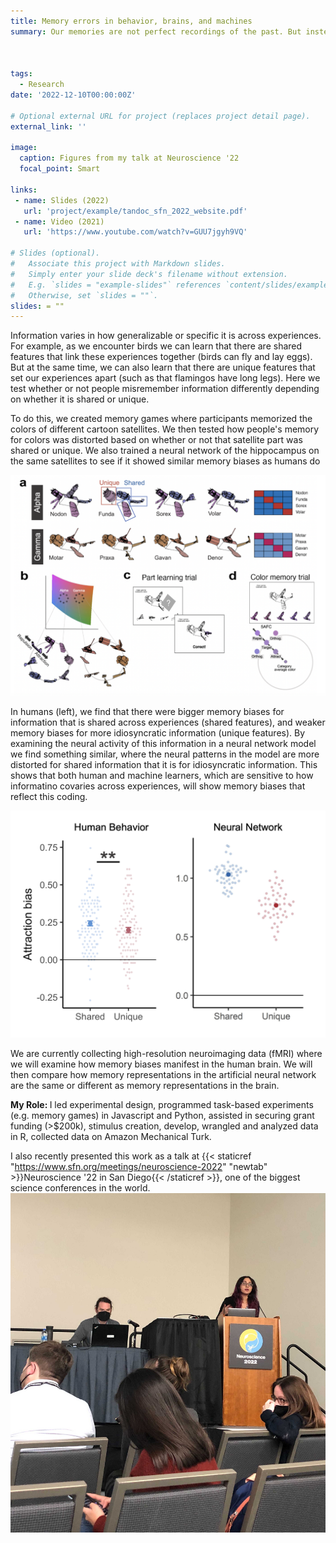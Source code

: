 ```yaml
---
title: Memory errors in behavior, brains, and machines
summary: Our memories are not perfect recordings of the past. But instead are prone to error, misinformation, and bias. As part of my PhD work, I have been identifying what memories are most susceptible to such biases. By combining behavioral experiments, fMRI, and neural networks, we show that memory biases similarly exist in humans and machines. We find that these biases are not random mistakes, but are a product of an optimal learning system.



tags:
  - Research
date: '2022-12-10T00:00:00Z'

# Optional external URL for project (replaces project detail page).
external_link: ''

image:
  caption: Figures from my talk at Neuroscience '22
  focal_point: Smart

links:
 - name: Slides (2022)
   url: 'project/example/tandoc_sfn_2022_website.pdf'
 - name: Video (2021)
   url: 'https://www.youtube.com/watch?v=GUU7jgyh9VQ'

# Slides (optional).
#   Associate this project with Markdown slides.
#   Simply enter your slide deck's filename without extension.
#   E.g. `slides = "example-slides"` references `content/slides/example-slides.md`.
#   Otherwise, set `slides = ""`.
slides: = ""
---
```

Information varies in how generalizable or specific it is across experiences. For example, as we encounter birds we can learn that there are shared features that link these experiences together (birds can fly and lay eggs). But at the same time, we can also learn that there are unique features that set our experiences apart (such as that flamingos have long legs). Here we test whether or not people misremember information differently depending on whether it is shared or unique.

To do this, we created memory games where participants memorized the colors of different cartoon satellites. We then tested how people's memory for colors was distorted based on whether or not that satellite part was shared or unique. We also trained a neural network of the hippocampus on the same satellites to see if it showed similar memory biases as humans do 
 
![Memory game visualization](memorygame.png)

In humans (left), we find that there were bigger memory biases for information that is shared across experiences (shared features), and weaker memory biases for more idiosyncratic information (unique features). By examining the neural activity of this information in a neural network model we find something similar, where the neural patterns in the model are more distorted for shared information that it is for idiosyncratic information. This shows that both human and machine learners, which are sensitive to how informatino covaries across experiences, will show memory biases that reflect this coding.

![Main finding](finding.png)

We are currently collecting high-resolution neuroimaging data (fMRI) where we will examine how memory biases manifest in the human brain. We will then compare how memory representations in the artificial neural network are the same or different as memory representations in the brain. 

<strong> My Role: </strong> I led experimental design, programmed task-based experiments (e.g. memory games) in Javascript and Python, assisted in securing grant funding (>$200k), stimulus creation, develop, wrangled and analyzed data in R, collected data on Amazon Mechanical Turk.

I also recently presented this work as a talk at {{< staticref "https://www.sfn.org/meetings/neuroscience-2022" "newtab" >}}Neuroscience '22 in San Diego{{< /staticref >}}, one of the biggest science conferences in the world.
![SfN 2022 Talk](sfntalk.jpg)


